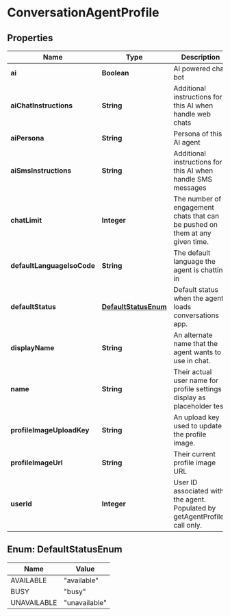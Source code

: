 

# ConversationAgentProfile


## Properties

| Name | Type | Description | Notes |
|------------ | ------------- | ------------- | -------------|
|**ai** | **Boolean** | AI powered chat bot |  [optional] |
|**aiChatInstructions** | **String** | Additional instructions for this AI when handle web chats |  [optional] |
|**aiPersona** | **String** | Persona of this AI agent |  [optional] |
|**aiSmsInstructions** | **String** | Additional instructions for this AI when handle SMS messages |  [optional] |
|**chatLimit** | **Integer** | The number of engagement chats that can be pushed on them at any given time. |  [optional] |
|**defaultLanguageIsoCode** | **String** | The default language the agent is chatting in |  [optional] |
|**defaultStatus** | [**DefaultStatusEnum**](#DefaultStatusEnum) | Default status when the agent loads conversations app. |  [optional] |
|**displayName** | **String** | An alternate name that the agent wants to use in chat. |  [optional] |
|**name** | **String** | Their actual user name for profile settings display as placeholder test |  [optional] |
|**profileImageUploadKey** | **String** | An upload key used to update the profile image. |  [optional] |
|**profileImageUrl** | **String** | Their current profile image URL |  [optional] |
|**userId** | **Integer** | User ID associated with the agent.  Populated by getAgentProfiles call only. |  [optional] |



## Enum: DefaultStatusEnum

| Name | Value |
|---- | -----|
| AVAILABLE | &quot;available&quot; |
| BUSY | &quot;busy&quot; |
| UNAVAILABLE | &quot;unavailable&quot; |




